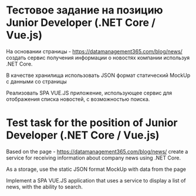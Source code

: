 # Тестовое задание на позицию Junior Developer (.NET Core / Vue.js)

На основании страницы - https://datamanagement365.com/blog/news/ создать сервис получения информации о новостях
компании используя .NET Core. 

В качестве хранилища
использовать JSON формат статический MockUp c
данными со страницы


Реализовать SPA VUE.JS приложение, использующее
сервис для отображения списка новостей, с возможностью
поиска.

# Test task for the position of Junior Developer (.NET Core / Vue.js)

Based on the page - https://datamanagement365.com/blog/news/ create a service for receiving information about company news using .NET Core.

As a storage, use the static JSON format MockUp with
data from the page

Implement a SPA VUE.JS application that uses
a service to display a list of news, with the ability to
search.

